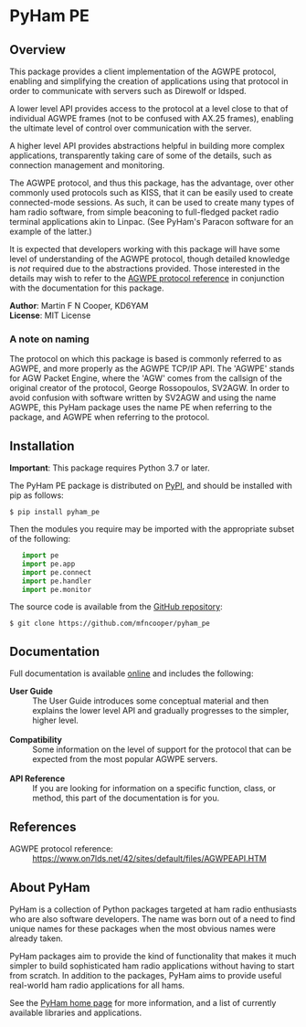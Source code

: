 # PyHam PE

## Overview

This package provides a client implementation of the AGWPE protocol, enabling
and simplifying the creation of applications using that protocol in order to
communicate with servers such as Direwolf or ldsped.

A lower level API provides access to the protocol at a level close to that of
individual AGWPE frames (not to be confused with AX.25 frames), enabling the
ultimate level of control over communication with the server.

A higher level API provides abstractions helpful in building more complex
applications, transparently taking care of some of the details, such as
connection management and monitoring.

The AGWPE protocol, and thus this package, has the advantage, over other
commonly used protocols such as KISS, that it can be easily used to create
connected-mode sessions. As such, it can be used to create many types of
ham radio software, from simple beaconing to full-fledged packet radio
terminal applications akin to Linpac. (See PyHam's Paracon software for an
example of the latter.)

It is expected that developers working with this package will have some level
of understanding of the AGWPE protocol, though detailed knowledge is *not*
required due to the abstractions provided. Those interested in the details
may wish to refer to the
[AGWPE protocol reference](https://www.on7lds.net/42/sites/default/files/AGWPEAPI.HTM)
in conjunction with the documentation for this package.

**Author**: Martin F N Cooper, KD6YAM  
**License**: MIT License

### A note on naming

The protocol on which this package is based is commonly referred to as
AGWPE, and more properly as the AGWPE TCP/IP API. The 'AGWPE' stands
for AGW Packet Engine, where the 'AGW' comes from the callsign of the
original creator of the protocol, George Rossopoulos, SV2AGW. In order to
avoid confusion with software written by SV2AGW and using the name AGWPE,
this PyHam package uses the name PE when referring to the package, and
AGWPE when referring to the protocol.

## Installation

**Important**: This package requires Python 3.7 or later.

The PyHam PE package is distributed on
[PyPI](https://pypi.org/project/pyham_pe/),
and should be installed with pip as follows:

```console
$ pip install pyham_pe
```

Then the modules you require may be imported with the appropriate subset of the
following:

```python
   import pe
   import pe.app
   import pe.connect
   import pe.handler
   import pe.monitor
```

The source code is available from the
[GitHub repository](https://github.com/mfncooper/pyham_pe):

```console
$ git clone https://github.com/mfncooper/pyham_pe
```

## Documentation

Full documentation is available
[online](https://pyham-pe.readthedocs.io/en/latest/)
and includes the following:

<dl>
<dt><b>User Guide</b></dt>
<dd>The User Guide introduces some conceptual material and then explains the
   lower level API and gradually progresses to the simpler, higher level.</dd>
<br>
<dt><b>Compatibility</b></dt>
<dd>Some information on the level of support for the protocol that can be
   expected from the most popular AGWPE servers.</dd>
<br>
<dt><b>API Reference</b></dt>
<dd>If you are looking for information on a specific function, class, or
   method, this part of the documentation is for you.</dd>
</dl>

## References

<dl>
<dt>AGWPE protocol reference:</dt>
<dd><a href="https://www.on7lds.net/42/sites/default/files/AGWPEAPI.HTM">https://www.on7lds.net/42/sites/default/files/AGWPEAPI.HTM</a></dd>
</dl>

## About PyHam

PyHam is a collection of Python packages targeted at ham radio enthusiasts who
are also software developers. The name was born out of a need to find unique
names for these packages when the most obvious names were already taken.

PyHam packages aim to provide the kind of functionality that makes it much
simpler to build sophisticated ham radio applications without having to start
from scratch. In addition to the packages, PyHam aims to provide useful
real-world ham radio applications for all hams.

See the [PyHam home page](https://pyham.org) for more information, and a
list of currently available libraries and applications.
